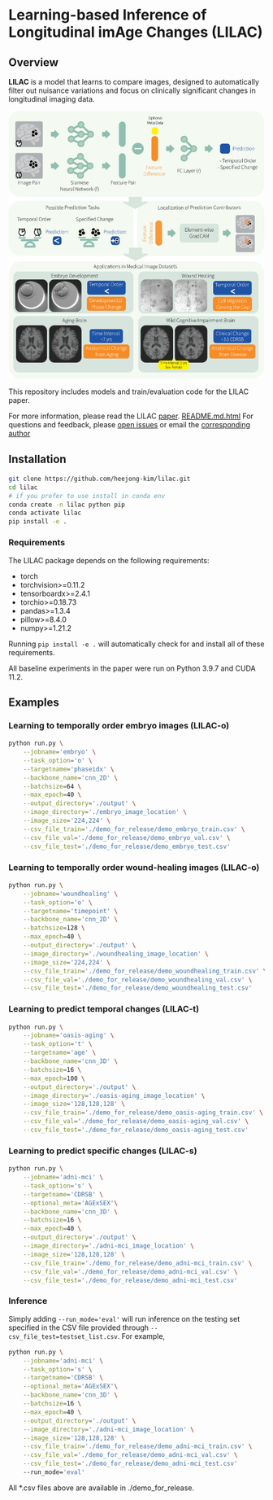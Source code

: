 # Learning-based Inference of Longitudinal imAge Changes (LILAC)

[//]: # ([[Website]&#40;&#41;] [[Paper]&#40;&#41;])

## Overview

**LILAC** is a model that learns to compare images, designed to automatically filter out 
nuisance variations and focus on clinically significant changes in longitudinal imaging data.

<img src="overview-github.png" alt="LILAC overview" width="800"/>


This repository includes models and train/evaluation code for the LILAC paper. 

For more information, please read the LILAC [paper](). 
[README.md.html](..%2F..%2FDownloads%2FREADME.md.html)
For questions and feedback, please [open issues](https://github.com/heejong-kim/lilac/issues) or email the [corresponding author](https://heejongkim.com)

[//]: # (## Updates)
[//]: # (- [May 2024] The preprint for LILAC is available on [arXiv]&#40;https://arxiv.org/abs/2405.14019&#41;!)

## Installation
```bash
git clone https://github.com/heejong-kim/lilac.git
cd lilac
# if you prefer to use install in conda env
conda create -n lilac python pip 
conda activate lilac
pip install -e .
```

### Requirements
The LILAC package depends on the following requirements:
- torch
- torchvision>=0.11.2
- tensorboardx>=2.4.1
- torchio>=0.18.73
- pandas>=1.3.4
- pillow>=8.4.0
- numpy>=1.21.2

Running `pip install -e .` will automatically check for and install all of these requirements.


All baseline experiments in the paper were run on Python 3.9.7 and CUDA 11.2.


## Examples
### Learning to temporally order embryo images (LILAC-o)
```bash    
python run.py \
    --jobname='embryo' \
    --task_option='o' \
    --targetname='phaseidx' \
    --backbone_name='cnn_2D' \
    --batchsize=64 \
    --max_epoch=40 \
    --output_directory='./output' \
    --image_directory='./embryo_image_location' \
    --image_size='224,224' \
    --csv_file_train='./demo_for_release/demo_embryo_train.csv' \
    --csv_file_val='./demo_for_release/demo_embryo_val.csv' \
    --csv_file_test='./demo_for_release/demo_embryo_test.csv'
```
### Learning to temporally order wound-healing images (LILAC-o)
```bash
python run.py \
    --jobname='woundhealing' \
    --task_option='o' \
    --targetname='timepoint' \
    --backbone_name='cnn_2D' \
    --batchsize=128 \
    --max_epoch=40 \
    --output_directory='./output' \
    --image_directory='./woundhealing_image_location' \
    --image_size='224,224' \
    --csv_file_train='./demo_for_release/demo_woundhealing_train.csv' \
    --csv_file_val='./demo_for_release/demo_woundhealing_val.csv' \
    --csv_file_test='./demo_for_release/demo_woundhealing_test.csv'
```
### Learning to predict temporal changes (LILAC-t)
```bash
python run.py \
    --jobname='oasis-aging' \
    --task_option='t' \
    --targetname='age' \
    --backbone_name='cnn_3D' \
    --batchsize=16 \
    --max_epoch=100 \
    --output_directory='./output' \
    --image_directory='./oasis-aging_image_location' \
    --image_size='128,128,128' \
    --csv_file_train='./demo_for_release/demo_oasis-aging_train.csv' \
    --csv_file_val='./demo_for_release/demo_oasis-aging_val.csv' \
    --csv_file_test='./demo_for_release/demo_oasis-aging_test.csv'
```
### Learning to predict specific changes (LILAC-s)
```bash
python run.py \
    --jobname='adni-mci' \
    --task_option='s' \
    --targetname='CDRSB' \
    --optional_meta='AGExSEX'\
    --backbone_name='cnn_3D' \
    --batchsize=16 \
    --max_epoch=40 \
    --output_directory='./output' \
    --image_directory='./adni-mci_image_location' \
    --image_size='128,128,128' \
    --csv_file_train='./demo_for_release/demo_adni-mci_train.csv' \
    --csv_file_val='./demo_for_release/demo_adni-mci_val.csv' \
    --csv_file_test='./demo_for_release/demo_adni-mci_test.csv'
```
### Inference
Simply adding `--run_mode='eval'` will run inference on the testing set specified in the CSV file provided through `--csv_file_test=testset_list.csv`.
For example, 
```bash
python run.py \
    --jobname='adni-mci' \
    --task_option='s' \
    --targetname='CDRSB' \
    --optional_meta='AGExSEX'\
    --backbone_name='cnn_3D' \
    --batchsize=16 \
    --max_epoch=40 \
    --output_directory='./output' \
    --image_directory='./adni-mci_image_location' \
    --image_size='128,128,128' \
    --csv_file_train='./demo_for_release/demo_adni-mci_train.csv' \
    --csv_file_val='./demo_for_release/demo_adni-mci_val.csv' \
    --csv_file_test='./demo_for_release/demo_adni-mci_test.csv'
    --run_mode='eval'
```
All *.csv files above are available in ./demo_for_release.
